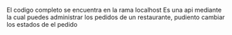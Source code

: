 El codigo completo se encuentra en la rama localhost
Es una api mediante la cual puedes administrar los pedidos de un restaurante, pudiento cambiar los estados de el pedido 
